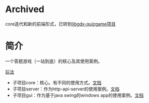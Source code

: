 # Archived

core迭代和新的前端形式，已转到[libgdx-quizgame项目](https://github.com/hundun000/libgdx-quizgame)

# 简介

一个答题游戏（一站到底）的核心及其使用案例。

[玩法](docs/gameplay.md)

- 子项目core：核心。有不同的使用方式。[文档](docs/core.md)
- 子项目server：作为http-api-server的使用案例。[文档](docs/server.md)
- 子项目gui：作为基于java swing的windows app的使用案例。[文档](docs/gui.md)




